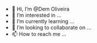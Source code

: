 - 👋 Hi, I’m @Dem Oliveira
- 👀 I’m interested in ...
- 🌱 I’m currently learning ...
- 💞️ I’m looking to collaborate on ...
- 📫 How to reach me ...

<!---
"balakaxxt" is a ✨ MY NAME DEMISON ,Hello! , ✨ HOW ARE YOU? ✨
  Contacts
linkedin: https://www.linkedin.com/in/dem-dm-47761723b/
Email: dmsuporteonline@gmail.com
whatszap:55-081984051690
--->
